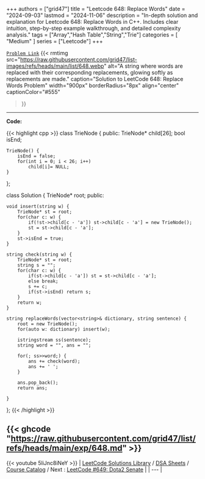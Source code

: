 
+++
authors = ["grid47"]
title = "Leetcode 648: Replace Words"
date = "2024-09-03"
lastmod = "2024-11-06"
description = "In-depth solution and explanation for Leetcode 648: Replace Words in C++. Includes clear intuition, step-by-step example walkthrough, and detailed complexity analysis."
tags = ["Array","Hash Table","String","Trie"]
categories = [
    "Medium"
]
series = ["Leetcode"]
+++



[`Problem Link`](https://leetcode.com/problems/replace-words/description/)
{{< rmtimg 
    src="https://raw.githubusercontent.com/grid47/list-images/refs/heads/main/list/648.webp" 
    alt="A string where words are replaced with their corresponding replacements, glowing softly as replacements are made."
    caption="Solution to LeetCode 648: Replace Words Problem"
    width="900px"
    borderRadius="8px"
    align="center" 
    captionColor="#555"
>}}
---
**Code:**

{{< highlight cpp >}}
class TrieNode {
    public:
    TrieNode* child[26];
    bool isEnd;

    TrieNode() {
        isEnd = false;
        for(int i = 0; i < 26; i++)
            child[i]= NULL;
    }
};

class Solution {
    TrieNode* root;
public:

    void insert(string w) {
        TrieNode* st = root;
        for(char c: w) {
            if(!st->child[c - 'a']) st->child[c - 'a'] = new TrieNode();
            st = st->child[c - 'a'];
        }
        st->isEnd = true;
    }

    string check(string w) {
        TrieNode* st = root;
        string s = "";
        for(char c: w) {
            if(st->child[c - 'a']) st = st->child[c - 'a'];
            else break;
            s += c;
            if(st->isEnd) return s;
        }
        return w;
    }

    string replaceWords(vector<string>& dictionary, string sentence) {
        root = new TrieNode();
        for(auto w: dictionary) insert(w);

        istringstream ss(sentence);
        string word = "", ans = "";

        for(; ss>>word;) {
            ans += check(word);
            ans += ' ';
        }

        ans.pop_back();
        return ans;

    }
};
{{< /highlight >}}

{{< ghcode "https://raw.githubusercontent.com/grid47/list/refs/heads/main/exp/648.md" >}}
---
{{< youtube 5liJnc8iNeY >}}
| [LeetCode Solutions Library](https://grid47.xyz/leetcode/) / [DSA Sheets](https://grid47.xyz/sheets/) / [Course Catalog](https://grid47.xyz/courses/) / Next : [LeetCode #649: Dota2 Senate](https://grid47.xyz/posts/leetcode-649-dota2-senate-solution/) |
| --- |
